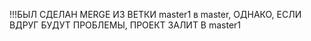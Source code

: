 !!!БЫЛ СДЕЛАН MERGE ИЗ ВЕТКИ master1 в master, ОДНАКО, ЕСЛИ ВДРУГ БУДУТ ПРОБЛЕМЫ, ПРОЕКТ ЗАЛИТ В master1
